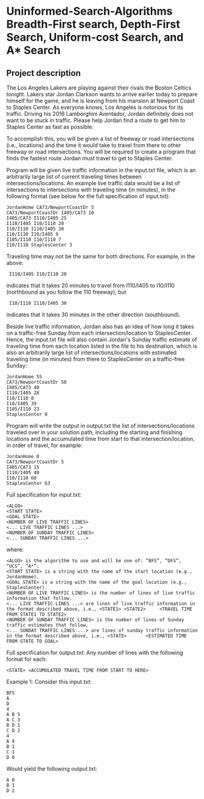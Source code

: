 # Uninformed-Search-Algorithms Breadth-First search, Depth-First Search, Uniform-cost Search, and A* Search
## Project description
The Los Angeles Lakers are playing against their rivals the Boston Celtics tonight. Lakers star Jordan Clarkson wants to arrive earlier today to prepare himself for the game, and he is leaving from his mansion at Newport Coast to Staples Center. As everyone knows, Los Angeles is notorious for its traffic. Driving his 2016 Lamborghini Aventador, Jordan definitely does not want to be stuck in traffic. Please help Jordan find a route to get him to Staples Center as fast as possible.

To accomplish this, you will be given a list of freeway or road intersections (i.e., locations) and the time it would take to travel from there to other freeway or road intersections. You will be required to create a program that finds the fastest route Jordan must travel to get to Staples Center. 

Program will be given live traffic information in the input.txt file, which is an arbitrarily large list of current traveling times between intersections/locations. An example live traffic data would be a list of intersections to intersections with traveling time (in minutes), in the following format (see below for the full specification of input.txt):

    JordanHome CA73/NewportCoastDr 5
    CA73/NewportCoastDr I405/CA73 10
    I405/CA73 I110/I405 25
    I110/I405 I10/I110 20
    I10/I110 I110/I405 30
    I10/I110 I10/I405 9
    I105/I110 I10/I110 7
    I10/I110 StaplesCenter 3

Traveling time may not be the same for both directions. For example, in the above:
     
     I110/I405 I10/I110 20

indicates that it takes 20 minutes to travel from I110/I405 to I10/I110 (northbound as you follow the 110 freeway), but
     
     I10/I110 I110/I405 30

indicates that it takes 30 minutes in the other direction (southbound).

Beside live traffic information, Jordan also has an idea of how long it takes on a traffic-free Sunday from each intersection/location to StaplesCenter. Hence, the input.txt file will also contain Jordan's Sunday traffic estimate of traveling time from each location listed in the file to his destination, which is also an arbitrarily large list of intersections/locations with estimated traveling time (in minutes) from there to StaplesCenter on a traffic-free Sunday:

    JordanHome 55
    CA73/NewportCoastDr 50
    I405/CA73 40
    I110/I405 28
    I10/I110 8
    I10/I405 39
    I105/I110 23
    StaplesCenter 0
Program will write the output in output.txt the list of intersections/locations traveled over in your solution path, including the starting and finishing locations and the accumulated time from start to that intersection/location, in order of travel, for example:

    JordanHome 0
    CA73/NewportCoastDr 5
    I405/CA73 15
    I110/I405 40
    I10/I110 60
    StaplesCenter 63

Full specification for input.txt:

    <ALGO>
    <START STATE>
    <GOAL STATE>
    <NUMBER OF LIVE TRAFFIC LINES>
    <... LIVE TRAFFIC LINES ...>
    <NUMBER OF SUNDAY TRAFFIC LINES>
    <... SUNDAY TRAFFIC LINES ...>

where:

    <ALGO> is the algorithm to use and will be one of: “BFS”, “DFS”, “UCS”, “A*”.
    <START STATE> is a string with the name of the start location (e.g., JordanHome).
    <GOAL STATE> is a string with the name of the goal location (e.g., StaplesCenter).
    <NUMBER OF LIVE TRAFFIC LINES> is the number of lines of live traffic information that follow.
    <... LIVE TRAFFIC LINES ...> are lines of live traffic information in the format described above, i.e., <STATE1> <STATE2>     <TRAVEL TIME FROM STATE1 TO STATE2>
    <NUMBER OF SUNDAY TRAFFIC LINES> is the number of lines of Sunday traffic estimates that follow.
    <... SUNDAY TRAFFIC LINES ...> are lines of sunday traffic information in the format described above, i.e., <STATE>       <ESTIMATED TIME FROM STATE TO GOAL>

Full specification for output.txt:
Any number of lines with the following format for each:

    <STATE> <ACCUMULATED TRAVEL TIME FROM START TO HERE>
    
Example 1: Consider this input.txt:

    BFS
    A
    D
    4 
    A B 5 
    A C 3 
    B D 1 
    C D 2
    4
    A 4 
    B 1 
    C 1 
    D 0
    
Would yield the following output.txt:

    A 0 
    B 1 
    D 2
    

